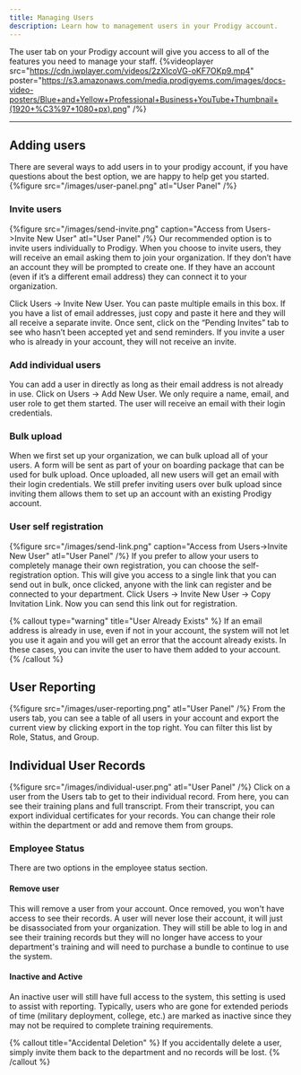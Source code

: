 ```yaml
---
title: Managing Users
description: Learn how to management users in your Prodigy account. 
---
```


The user tab on your Prodigy account will give you access to all of the features you need to manage your staff.
{%videoplayer src="https://cdn.jwplayer.com/videos/2zXIcoVG-oKF7OKp9.mp4" poster="https://s3.amazonaws.com/media.prodigyems.com/images/docs-video-posters/Blue+and+Yellow+Professional+Business+YouTube+Thumbnail+(1920+%C3%97+1080+px).png" /%}

---
## Adding users
There are several ways to add users in to your prodigy account, if you have questions about the best option, we are happy to help get you started.
{%figure src="/images/user-panel.png" atl="User Panel" /%}
### Invite users
{%figure src="/images/send-invite.png" caption="Access from Users->Invite New User" atl="User Panel" /%}
Our recommended option is to invite users individually to Prodigy. When you choose to invite users, they will receive an email asking them to join your organization. If they don’t have an account they will be prompted to create one. If they have an account (even if it’s a different email address) they can connect it to your organization. 

Click Users -> Invite New User. You can paste multiple emails in this box. If you have a list of email addresses, just copy and paste it here and they will all receive a separate invite. Once sent, click on the “Pending Invites” tab to see who hasn’t been accepted yet and send reminders. If you invite a user who is already in your account, they will not receive an invite.

### Add individual users
You can add a user in directly as long as their email address is not already in use. Click on Users -> Add New User. We only require a name, email, and user role to get them started. The user will receive an email with their login credentials. 

### Bulk upload
When we first set up your organization, we can bulk upload all of your users. A form will be sent as part of your on boarding package that can be used for bulk upload. Once uploaded, all new users will get an email with their login credentials. We still prefer inviting users over bulk upload since inviting them allows them to set up an account with an existing Prodigy account.  

### User self registration
{%figure src="/images/send-link.png" caption="Access from Users->Invite New User" atl="User Panel" /%}
If you prefer to allow your users to completely manage their own registration, you can choose the self-registration option. This will give you access to a single link that you can send out in bulk, once clicked, anyone with the link can register and be connected to your department. Click Users -> Invite New User -> Copy Invitation Link. Now you can send this link out for registration. 

{% callout type="warning" title="User Already Exists" %}
If an email address is already in use, even if not in your account, the system will not let you use it again and you will get an error that the account already exists. In these cases, you can invite the user to have them added to your account.
{% /callout %}

## User Reporting
{%figure src="/images/user-reporting.png" atl="User Panel" /%}
From the users tab, you can see a table of all users in your account and export the current view by clicking export in the top right. You can filter this list by Role, Status, and Group.  

## Individual User Records
{%figure src="/images/individual-user.png" atl="User Panel" /%}
Click on a user from the Users tab to get to their individual record. From here, you can see their training plans and full transcript. From their transcript, you can export individual certificates for your records. You can change their role within the department or add and remove them from groups.

### Employee Status
There are two options in the employee status section.

#### Remove user
This will remove a user from your account. Once removed, you won't have access to see their records. A user will never lose their account, it will just be disassociated from your organization. They will still be able to log in and see their training records but they will no longer have access to your department's training and will need to purchase a bundle to continue to use the system.

#### Inactive and Active
An inactive user will still have full access to the system, this setting is used to assist with reporting. Typically, users who are gone for extended periods of time (military deployment, college, etc.) are marked as inactive since they may not be required to complete training requirements.

{% callout title="Accidental Deletion" %}
If you accidentally delete a user, simply invite them back to the department and no records will be lost. 
{% /callout %}